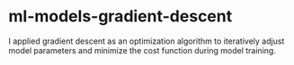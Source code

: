 # ml-models-gradient-descent
I applied gradient descent as an optimization algorithm to iteratively adjust model parameters and minimize the cost function during model training.
